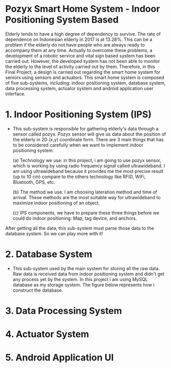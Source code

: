 # Pozyx Smart Home System - Indoor Positioning System Based
Elderly tends to have a high degree of dependency to survive. The rate of dependence on Indonesian elderly in 2017 is at 13.28%. This can be a problem if the elderly do not have people who are always ready to accompany them at any time. Actually to overcome these problems, a development of a robotic service and vital sign based system has been carried out. However, the developed system has not been able to monitor the elderly to the level of activity carried out by them. Therefore, in this Final Project, a design is carried out regarding the smart home system for seniors using sensors and actuators. This smart home system is composed of five sub-systems, including: indoor positioning system, database system, data processing system, actuator system and android application user interface.

# 1. Indoor Positioning System (IPS)
- This sub-system is responsible for gathering elderly's data through a sensor called pozyx. Pozyx sensor will give us data about the position of the elderly in 2D (x,y) coordinate form. There are 3 main things that has to be considered carefully when we want to implement indoor positioning system. 

	(a) Technology we use: in this project, i am going to use pozyx sensor, which is working by using radio frequency signal called 	ultrawideband. I am using ultrawideband because it provides me the most precise result (up to 10 cm) compare to the others technology like RFID, WiFi, Bluetooth, GPS, etc. 

	(b) The method we use: I am choosing lateration method and time of arrival. These methods are the most suitable way for ultrawideband to maximize indoor positioning of an object. 

	(c) IPS components, we have to prepare these three things before we could do indoor positioning: Map, tag device, and anchors.

After getting all the data, this sub-system must parse those data to the database system. So we can play more with it!

# 2. Database System
- This sub-system used by the main system for storing all the raw data. Raw data is received data from indoor positioning system and didn't get any process yet by the system. In this project i am using MySQL database as my storage system. The figure below represents how i construct the database.


# 3. Data Processing System
# 4. Actuator System
# 5. Android Application UI
